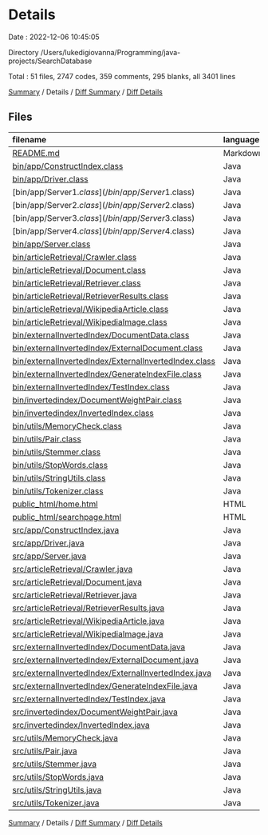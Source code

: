 # Details

Date : 2022-12-06 10:45:05

Directory /Users/lukedigiovanna/Programming/java-projects/SearchDatabase

Total : 51 files,  2747 codes, 359 comments, 295 blanks, all 3401 lines

[Summary](results.md) / Details / [Diff Summary](diff.md) / [Diff Details](diff-details.md)

## Files
| filename | language | code | comment | blank | total |
| :--- | :--- | ---: | ---: | ---: | ---: |
| [README.md](/README.md) | Markdown | 3 | 0 | 1 | 4 |
| [bin/app/ConstructIndex.class](/bin/app/ConstructIndex.class) | Java | 37 | 0 | 0 | 37 |
| [bin/app/Driver.class](/bin/app/Driver.class) | Java | 17 | 0 | 0 | 17 |
| [bin/app/Server$1.class](/bin/app/Server$1.class) | Java | 11 | 0 | 1 | 12 |
| [bin/app/Server$2.class](/bin/app/Server$2.class) | Java | 11 | 0 | 1 | 12 |
| [bin/app/Server$3.class](/bin/app/Server$3.class) | Java | 12 | 0 | 0 | 12 |
| [bin/app/Server$4.class](/bin/app/Server$4.class) | Java | 12 | 0 | 0 | 12 |
| [bin/app/Server.class](/bin/app/Server.class) | Java | 85 | 0 | 1 | 86 |
| [bin/articleRetrieval/Crawler.class](/bin/articleRetrieval/Crawler.class) | Java | 90 | 0 | 2 | 92 |
| [bin/articleRetrieval/Document.class](/bin/articleRetrieval/Document.class) | Java | 6 | 0 | 0 | 6 |
| [bin/articleRetrieval/Retriever.class](/bin/articleRetrieval/Retriever.class) | Java | 72 | 0 | 1 | 73 |
| [bin/articleRetrieval/RetrieverResults.class](/bin/articleRetrieval/RetrieverResults.class) | Java | 7 | 0 | 0 | 7 |
| [bin/articleRetrieval/WikipediaArticle.class](/bin/articleRetrieval/WikipediaArticle.class) | Java | 33 | 0 | 0 | 33 |
| [bin/articleRetrieval/WikipediaImage.class](/bin/articleRetrieval/WikipediaImage.class) | Java | 23 | 0 | 0 | 23 |
| [bin/externalInvertedIndex/DocumentData.class](/bin/externalInvertedIndex/DocumentData.class) | Java | 8 | 0 | 0 | 8 |
| [bin/externalInvertedIndex/ExternalDocument.class](/bin/externalInvertedIndex/ExternalDocument.class) | Java | 14 | 0 | 0 | 14 |
| [bin/externalInvertedIndex/ExternalInvertedIndex.class](/bin/externalInvertedIndex/ExternalInvertedIndex.class) | Java | 175 | 0 | 0 | 175 |
| [bin/externalInvertedIndex/GenerateIndexFile.class](/bin/externalInvertedIndex/GenerateIndexFile.class) | Java | 63 | 0 | 0 | 63 |
| [bin/externalInvertedIndex/TestIndex.class](/bin/externalInvertedIndex/TestIndex.class) | Java | 26 | 0 | 0 | 26 |
| [bin/invertedindex/DocumentWeightPair.class](/bin/invertedindex/DocumentWeightPair.class) | Java | 12 | 0 | 0 | 12 |
| [bin/invertedindex/InvertedIndex.class](/bin/invertedindex/InvertedIndex.class) | Java | 45 | 0 | 0 | 45 |
| [bin/utils/MemoryCheck.class](/bin/utils/MemoryCheck.class) | Java | 21 | 0 | 0 | 21 |
| [bin/utils/Pair.class](/bin/utils/Pair.class) | Java | 19 | 0 | 0 | 19 |
| [bin/utils/Stemmer.class](/bin/utils/Stemmer.class) | Java | 52 | 9 | 0 | 61 |
| [bin/utils/StopWords.class](/bin/utils/StopWords.class) | Java | 30 | 0 | 1 | 31 |
| [bin/utils/StringUtils.class](/bin/utils/StringUtils.class) | Java | 7 | 0 | 0 | 7 |
| [bin/utils/Tokenizer.class](/bin/utils/Tokenizer.class) | Java | 20 | 0 | 0 | 20 |
| [public_html/home.html](/public_html/home.html) | HTML | 47 | 0 | 2 | 49 |
| [public_html/searchpage.html](/public_html/searchpage.html) | HTML | 212 | 0 | 18 | 230 |
| [src/app/ConstructIndex.java](/src/app/ConstructIndex.java) | Java | 70 | 0 | 17 | 87 |
| [src/app/Driver.java](/src/app/Driver.java) | Java | 19 | 3 | 9 | 31 |
| [src/app/Server.java](/src/app/Server.java) | Java | 125 | 11 | 19 | 155 |
| [src/articleRetrieval/Crawler.java](/src/articleRetrieval/Crawler.java) | Java | 102 | 11 | 20 | 133 |
| [src/articleRetrieval/Document.java](/src/articleRetrieval/Document.java) | Java | 10 | 22 | 5 | 37 |
| [src/articleRetrieval/Retriever.java](/src/articleRetrieval/Retriever.java) | Java | 99 | 11 | 17 | 127 |
| [src/articleRetrieval/RetrieverResults.java](/src/articleRetrieval/RetrieverResults.java) | Java | 10 | 0 | 4 | 14 |
| [src/articleRetrieval/WikipediaArticle.java](/src/articleRetrieval/WikipediaArticle.java) | Java | 75 | 24 | 18 | 117 |
| [src/articleRetrieval/WikipediaImage.java](/src/articleRetrieval/WikipediaImage.java) | Java | 59 | 5 | 13 | 77 |
| [src/externalInvertedIndex/DocumentData.java](/src/externalInvertedIndex/DocumentData.java) | Java | 11 | 3 | 3 | 17 |
| [src/externalInvertedIndex/ExternalDocument.java](/src/externalInvertedIndex/ExternalDocument.java) | Java | 19 | 0 | 6 | 25 |
| [src/externalInvertedIndex/ExternalInvertedIndex.java](/src/externalInvertedIndex/ExternalInvertedIndex.java) | Java | 258 | 62 | 36 | 356 |
| [src/externalInvertedIndex/GenerateIndexFile.java](/src/externalInvertedIndex/GenerateIndexFile.java) | Java | 90 | 7 | 16 | 113 |
| [src/externalInvertedIndex/TestIndex.java](/src/externalInvertedIndex/TestIndex.java) | Java | 32 | 0 | 8 | 40 |
| [src/invertedindex/DocumentWeightPair.java](/src/invertedindex/DocumentWeightPair.java) | Java | 14 | 0 | 5 | 19 |
| [src/invertedindex/InvertedIndex.java](/src/invertedindex/InvertedIndex.java) | Java | 77 | 19 | 14 | 110 |
| [src/utils/MemoryCheck.java](/src/utils/MemoryCheck.java) | Java | 15 | 4 | 5 | 24 |
| [src/utils/Pair.java](/src/utils/Pair.java) | Java | 25 | 0 | 7 | 32 |
| [src/utils/Stemmer.java](/src/utils/Stemmer.java) | Java | 418 | 144 | 34 | 596 |
| [src/utils/StopWords.java](/src/utils/StopWords.java) | Java | 27 | 9 | 5 | 41 |
| [src/utils/StringUtils.java](/src/utils/StringUtils.java) | Java | 6 | 0 | 2 | 8 |
| [src/utils/Tokenizer.java](/src/utils/Tokenizer.java) | Java | 16 | 15 | 4 | 35 |

[Summary](results.md) / Details / [Diff Summary](diff.md) / [Diff Details](diff-details.md)